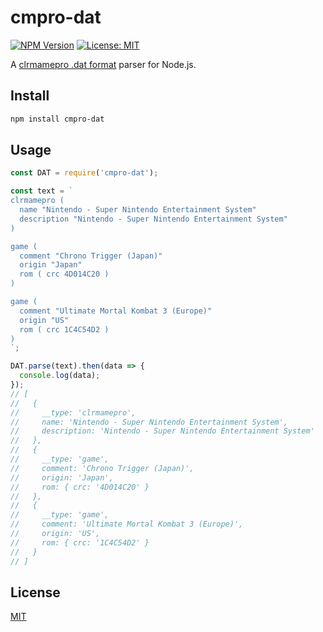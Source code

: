 # cmpro-dat

[![NPM Version](https://img.shields.io/npm/v/cmpro-dat.svg)](https://npmjs.com/package/cmpro-dat)
[![License: MIT](https://img.shields.io/badge/License-MIT-blue.svg)](https://opensource.org/licenses/MIT)

A [clrmamepro .dat format](https://github.com/SabreTools/SabreTools/wiki/DatFile-Formats#clrmamepro-format) parser for Node.js.

## Install

```sh
npm install cmpro-dat
```

## Usage

```javascript
const DAT = require('cmpro-dat');

const text = `
clrmamepro (
  name "Nintendo - Super Nintendo Entertainment System"
  description "Nintendo - Super Nintendo Entertainment System"
)

game (
  comment "Chrono Trigger (Japan)"
  origin "Japan"
  rom ( crc 4D014C20 )
)

game (
  comment "Ultimate Mortal Kombat 3 (Europe)"
  origin "US"
  rom ( crc 1C4C54D2 )
)
`;

DAT.parse(text).then(data => {
  console.log(data);
});
// [
//   {
//     __type: 'clrmamepro',
//     name: 'Nintendo - Super Nintendo Entertainment System',
//     description: 'Nintendo - Super Nintendo Entertainment System'
//   },
//   {
//     __type: 'game',
//     comment: 'Chrono Trigger (Japan)',
//     origin: 'Japan',
//     rom: { crc: '4D014C20' }
//   },
//   {
//     __type: 'game',
//     comment: 'Ultimate Mortal Kombat 3 (Europe)',
//     origin: 'US',
//     rom: { crc: '1C4C54D2' }
//   }
// ]
```

## License

[MIT](./LICENSE)
